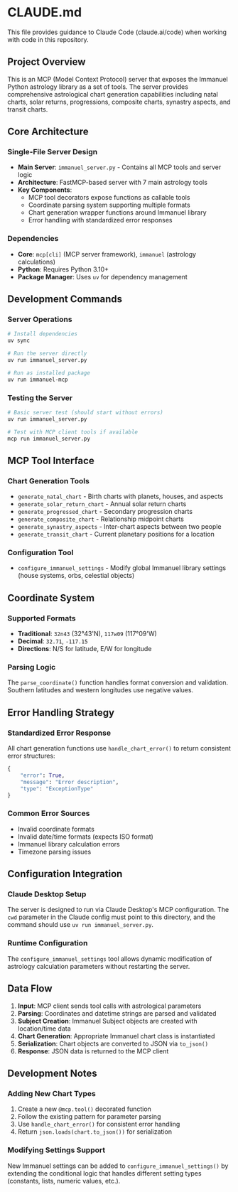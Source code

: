 # CLAUDE.md

This file provides guidance to Claude Code (claude.ai/code) when working with code in this repository.

## Project Overview

This is an MCP (Model Context Protocol) server that exposes the Immanuel Python astrology library as a set of tools. The server provides comprehensive astrological chart generation capabilities including natal charts, solar returns, progressions, composite charts, synastry aspects, and transit charts.

## Core Architecture

### Single-File Server Design
- **Main Server**: `immanuel_server.py` - Contains all MCP tools and server logic
- **Architecture**: FastMCP-based server with 7 main astrology tools
- **Key Components**:
  - MCP tool decorators expose functions as callable tools
  - Coordinate parsing system supporting multiple formats
  - Chart generation wrapper functions around Immanuel library
  - Error handling with standardized error responses

### Dependencies
- **Core**: `mcp[cli]` (MCP server framework), `immanuel` (astrology calculations)
- **Python**: Requires Python 3.10+
- **Package Manager**: Uses `uv` for dependency management

## Development Commands

### Server Operations
```bash
# Install dependencies
uv sync

# Run the server directly
uv run immanuel_server.py

# Run as installed package
uv run immanuel-mcp
```

### Testing the Server
```bash
# Basic server test (should start without errors)
uv run immanuel_server.py

# Test with MCP client tools if available
mcp run immanuel_server.py
```

## MCP Tool Interface

### Chart Generation Tools
- `generate_natal_chart` - Birth charts with planets, houses, and aspects
- `generate_solar_return_chart` - Annual solar return charts
- `generate_progressed_chart` - Secondary progression charts
- `generate_composite_chart` - Relationship midpoint charts
- `generate_synastry_aspects` - Inter-chart aspects between two people
- `generate_transit_chart` - Current planetary positions for a location

### Configuration Tool
- `configure_immanuel_settings` - Modify global Immanuel library settings (house systems, orbs, celestial objects)

## Coordinate System

### Supported Formats
- **Traditional**: `32n43` (32°43'N), `117w09` (117°09'W)
- **Decimal**: `32.71`, `-117.15`
- **Directions**: N/S for latitude, E/W for longitude

### Parsing Logic
The `parse_coordinate()` function handles format conversion and validation. Southern latitudes and western longitudes use negative values.

## Error Handling Strategy

### Standardized Error Response
All chart generation functions use `handle_chart_error()` to return consistent error structures:
```python
{
    "error": True,
    "message": "Error description",
    "type": "ExceptionType"
}
```

### Common Error Sources
- Invalid coordinate formats
- Invalid date/time formats (expects ISO format)
- Immanuel library calculation errors
- Timezone parsing issues

## Configuration Integration

### Claude Desktop Setup
The server is designed to run via Claude Desktop's MCP configuration. The `cwd` parameter in the Claude config must point to this directory, and the command should use `uv run immanuel_server.py`.

### Runtime Configuration
The `configure_immanuel_settings` tool allows dynamic modification of astrology calculation parameters without restarting the server.

## Data Flow

1. **Input**: MCP client sends tool calls with astrological parameters
2. **Parsing**: Coordinates and datetime strings are parsed and validated
3. **Subject Creation**: Immanuel Subject objects are created with location/time data
4. **Chart Generation**: Appropriate Immanuel chart class is instantiated
5. **Serialization**: Chart objects are converted to JSON via `to_json()`
6. **Response**: JSON data is returned to the MCP client

## Development Notes

### Adding New Chart Types
1. Create a new `@mcp.tool()` decorated function
2. Follow the existing pattern for parameter parsing
3. Use `handle_chart_error()` for consistent error handling
4. Return `json.loads(chart.to_json())` for serialization

### Modifying Settings Support
New Immanuel settings can be added to `configure_immanuel_settings()` by extending the conditional logic that handles different setting types (constants, lists, numeric values, etc.).